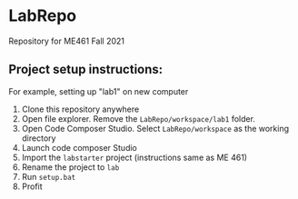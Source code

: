 # LabRepo
Repository for ME461 Fall 2021

## Project setup instructions:
For example, setting up "lab1" on new computer

1) Clone this repository anywhere
2) Open file explorer. Remove the `LabRepo/workspace/lab1` folder.
3) Open Code Composer Studio. Select `LabRepo/workspace` as the working directory
4) Launch code composer Studio
5) Import the `labstarter` project (instructions same as ME 461)
6) Rename the project to `lab`
7) Run `setup.bat`
8) Profit
